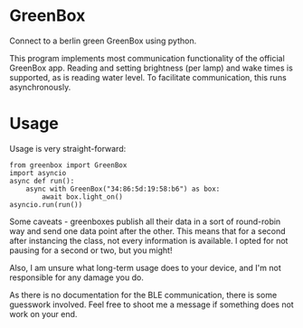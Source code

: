 # GreenBox
Connect to a berlin green GreenBox using python. 

This program implements most communication functionality of the official GreenBox app. Reading and setting brightness (per lamp) and wake times is supported, as is reading water level.
To facilitate communication, this runs asynchronously. 

# Usage
Usage is very straight-forward: 
```
from greenbox import GreenBox
import asyncio
async def run():
    async with GreenBox("34:86:5d:19:58:b6") as box:
        await box.light_on()
asyncio.run(run())
```
Some caveats - greenboxes publish all their data in a sort of round-robin way and send one data point after the other. This means that for a second after instancing the class, not every information is available. I opted for not pausing for a second or two, but you might! 

Also, I am unsure what long-term usage does to your device, and I'm not responsible for any damage you do.

As there is no documentation for the BLE communication, there is some guesswork involved. Feel free to shoot me a message if something does not work on your end. 
